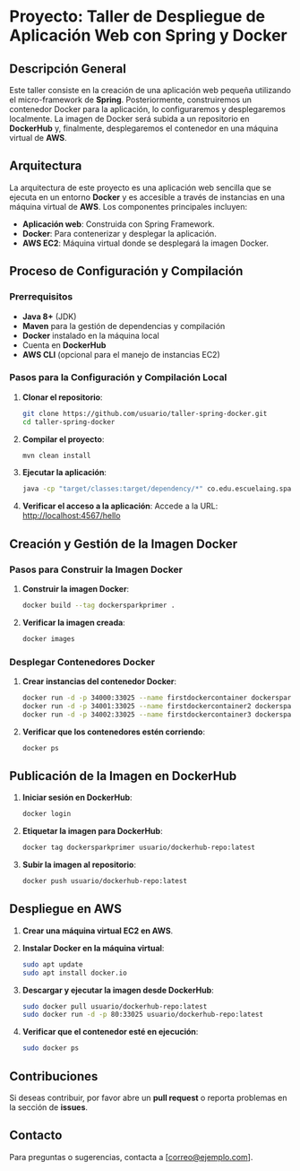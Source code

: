 # Proyecto: Taller de Despliegue de Aplicación Web con Spring y Docker

## Descripción General
Este taller consiste en la creación de una aplicación web pequeña utilizando el micro-framework de **Spring**. Posteriormente, construiremos un contenedor Docker para la aplicación, lo configuraremos y desplegaremos localmente. La imagen de Docker será subida a un repositorio en **DockerHub** y, finalmente, desplegaremos el contenedor en una máquina virtual de **AWS**.

## Arquitectura
La arquitectura de este proyecto es una aplicación web sencilla que se ejecuta en un entorno **Docker** y es accesible a través de instancias en una máquina virtual de **AWS**. Los componentes principales incluyen:

- **Aplicación web**: Construida con Spring Framework.
- **Docker**: Para contenerizar y desplegar la aplicación.
- **AWS EC2**: Máquina virtual donde se desplegará la imagen Docker.

## Proceso de Configuración y Compilación
### Prerrequisitos
- **Java 8+** (JDK)
- **Maven** para la gestión de dependencias y compilación
- **Docker** instalado en la máquina local
- Cuenta en **DockerHub**
- **AWS CLI** (opcional para el manejo de instancias EC2)

### Pasos para la Configuración y Compilación Local
1. **Clonar el repositorio**:
    ```bash
    git clone https://github.com/usuario/taller-spring-docker.git
    cd taller-spring-docker
    ```

2. **Compilar el proyecto**:
    ```bash
    mvn clean install
    ```

3. **Ejecutar la aplicación**:
    ```bash
    java -cp "target/classes:target/dependency/*" co.edu.escuelaing.sparkdockerdemolive.RestServiceApplication
    ```

4. **Verificar el acceso a la aplicación**:
   Accede a la URL: [http://localhost:4567/hello](http://localhost:4567/hello)

## Creación y Gestión de la Imagen Docker
### Pasos para Construir la Imagen Docker
1. **Construir la imagen Docker**:
    ```bash
    docker build --tag dockersparkprimer .
    ```

2. **Verificar la imagen creada**:
    ```bash
    docker images
    ```

### Desplegar Contenedores Docker
1. **Crear instancias del contenedor Docker**:
    ```bash
    docker run -d -p 34000:33025 --name firstdockercontainer dockersparkprimer
    docker run -d -p 34001:33025 --name firstdockercontainer2 dockersparkprimer
    docker run -d -p 34002:33025 --name firstdockercontainer3 dockersparkprimer
    ```

2. **Verificar que los contenedores estén corriendo**:
    ```bash
    docker ps
    ```

## Publicación de la Imagen en DockerHub
1. **Iniciar sesión en DockerHub**:
    ```bash
    docker login
    ```

2. **Etiquetar la imagen para DockerHub**:
    ```bash
    docker tag dockersparkprimer usuario/dockerhub-repo:latest
    ```

3. **Subir la imagen al repositorio**:
    ```bash
    docker push usuario/dockerhub-repo:latest
    ```

## Despliegue en AWS
1. **Crear una máquina virtual EC2 en AWS**.
2. **Instalar Docker en la máquina virtual**:
    ```bash
    sudo apt update
    sudo apt install docker.io
    ```

3. **Descargar y ejecutar la imagen desde DockerHub**:
    ```bash
    sudo docker pull usuario/dockerhub-repo:latest
    sudo docker run -d -p 80:33025 usuario/dockerhub-repo:latest
    ```

4. **Verificar que el contenedor esté en ejecución**:
    ```bash
    sudo docker ps
    ```

## Contribuciones
Si deseas contribuir, por favor abre un **pull request** o reporta problemas en la sección de **issues**.

## Contacto
Para preguntas o sugerencias, contacta a [correo@ejemplo.com].

